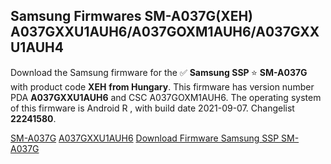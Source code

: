 <h2>Samsung Firmwares SM-A037G(XEH) A037GXXU1AUH6/A037GOXM1AUH6/A037GXXU1AUH4</h2>
Download the Samsung firmware for the ✅ <strong>Samsung SSP </strong> ⭐ <strong>SM-A037G</strong> with product code <strong>XEH</strong> <strong> from Hungary</strong>. This firmware has version number PDA <strong>A037GXXU1AUH6</strong> and CSC A037GOXM1AUH6. The operating system of this firmware is Android R , with build date 2021-09-07. Changelist <strong>22241580</strong>.


[SM-A037G](https://samfirm.shop/samsung/model/SM-A037G)
[A037GXXU1AUH6](https://samfirm.shop/samsung/pda/A037GXXU1AUH6)
[Download Firmware Samsung SSP SM-A037G](https://samfirm.shop/samsung/firmware/453636)
